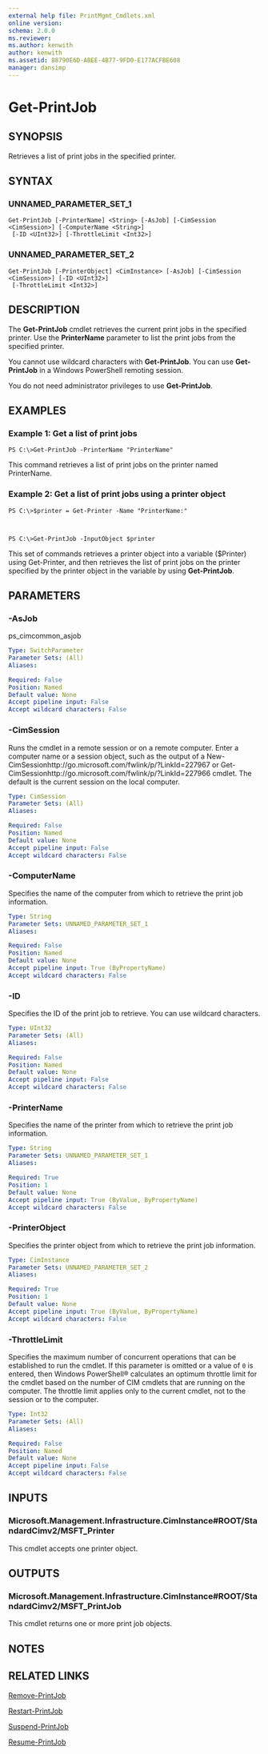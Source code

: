 ```yaml
---
external help file: PrintMgmt_Cmdlets.xml
online version: 
schema: 2.0.0
ms.reviewer:
ms.author: kenwith
author: kenwith
ms.assetid: 88790E6D-ABEE-4B77-9FD0-E177ACFBE608
manager: dansimp
---
```


# Get-PrintJob

## SYNOPSIS
Retrieves a list of print jobs in the specified printer.

## SYNTAX

### UNNAMED_PARAMETER_SET_1
```
Get-PrintJob [-PrinterName] <String> [-AsJob] [-CimSession <CimSession>] [-ComputerName <String>]
 [-ID <UInt32>] [-ThrottleLimit <Int32>]
```

### UNNAMED_PARAMETER_SET_2
```
Get-PrintJob [-PrinterObject] <CimInstance> [-AsJob] [-CimSession <CimSession>] [-ID <UInt32>]
 [-ThrottleLimit <Int32>]
```

## DESCRIPTION
The **Get-PrintJob** cmdlet retrieves the current print jobs in the specified printer. 
Use the **PrinterName** parameter to list the print jobs from the specified printer.

You cannot use wildcard characters with **Get-PrintJob**.
You can use **Get-PrintJob** in a Windows PowerShell remoting session.

You do not need administrator privileges to use **Get-PrintJob**.

## EXAMPLES

### Example 1: Get a list of print jobs
```
PS C:\>Get-PrintJob -PrinterName "PrinterName"
```

This command retrieves a list of print jobs on the printer named PrinterName.

### Example 2: Get a list of print jobs using a printer object
```
PS C:\>$printer = Get-Printer -Name "PrinterName:"



PS C:\>Get-PrintJob -InputObject $printer
```

This set of commands retrieves a printer object into a variable ($Printer) using Get-Printer, and then retrieves the list of print jobs on the printer specified by the printer object in the variable by using **Get-PrintJob**.

## PARAMETERS

### -AsJob
ps_cimcommon_asjob

```yaml
Type: SwitchParameter
Parameter Sets: (All)
Aliases: 

Required: False
Position: Named
Default value: None
Accept pipeline input: False
Accept wildcard characters: False
```

### -CimSession
Runs the cmdlet in a remote session or on a remote computer.
Enter a computer name or a session object, such as the output of a New-CimSessionhttp://go.microsoft.com/fwlink/p/?LinkId=227967 or Get-CimSessionhttp://go.microsoft.com/fwlink/p/?LinkId=227966 cmdlet.
The default is the current session on the local computer.

```yaml
Type: CimSession
Parameter Sets: (All)
Aliases: 

Required: False
Position: Named
Default value: None
Accept pipeline input: False
Accept wildcard characters: False
```

### -ComputerName
Specifies the name of the computer from which to retrieve the print job information.

```yaml
Type: String
Parameter Sets: UNNAMED_PARAMETER_SET_1
Aliases: 

Required: False
Position: Named
Default value: None
Accept pipeline input: True (ByPropertyName)
Accept wildcard characters: False
```

### -ID
Specifies the ID of the print job to retrieve. 
You can use wildcard characters.

```yaml
Type: UInt32
Parameter Sets: (All)
Aliases: 

Required: False
Position: Named
Default value: None
Accept pipeline input: False
Accept wildcard characters: False
```

### -PrinterName
Specifies the name of the printer from which to retrieve the print job information.

```yaml
Type: String
Parameter Sets: UNNAMED_PARAMETER_SET_1
Aliases: 

Required: True
Position: 1
Default value: None
Accept pipeline input: True (ByValue, ByPropertyName)
Accept wildcard characters: False
```

### -PrinterObject
Specifies the printer object from which to retrieve the print job information.

```yaml
Type: CimInstance
Parameter Sets: UNNAMED_PARAMETER_SET_2
Aliases: 

Required: True
Position: 1
Default value: None
Accept pipeline input: True (ByValue, ByPropertyName)
Accept wildcard characters: False
```

### -ThrottleLimit
Specifies the maximum number of concurrent operations that can be established to run the cmdlet.
If this parameter is omitted or a value of `0` is entered, then Windows PowerShell® calculates an optimum throttle limit for the cmdlet based on the number of CIM cmdlets that are running on the computer.
The throttle limit applies only to the current cmdlet, not to the session or to the computer.

```yaml
Type: Int32
Parameter Sets: (All)
Aliases: 

Required: False
Position: Named
Default value: None
Accept pipeline input: False
Accept wildcard characters: False
```

## INPUTS

### Microsoft.Management.Infrastructure.CimInstance#ROOT/StandardCimv2/MSFT_Printer
This cmdlet accepts one printer object.

## OUTPUTS

### Microsoft.Management.Infrastructure.CimInstance#ROOT/StandardCimv2/MSFT_PrintJob
This cmdlet returns one or more print job objects.

## NOTES

## RELATED LINKS

[Remove-PrintJob](./Remove-PrintJob.md)

[Restart-PrintJob](./Restart-PrintJob.md)

[Suspend-PrintJob](./Suspend-PrintJob.md)

[Resume-PrintJob](./Resume-PrintJob.md)


